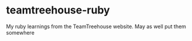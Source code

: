 teamtreehouse-ruby
==================

My ruby learnings from the TeamTreehouse website. May as well put them somewhere